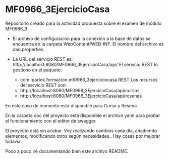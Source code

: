 # MF0966_3EjercicioCasa
Repositorio creado para la actividad propuesta sobre el examen de módulo MF0966_3

- El archivo de configuración para la conexión a la base de datos se encuentra en la carpeta   	WebContent/WEB-INF. El nombre del archivo es dao.properties

- La URL del servicio REST es: http://localhost:8080/MF0966_3EjercicioCasa/api/
  	El servicio REST lo gestiono en el paquete: 
	- com.ipartek.formacion.mf0966_3ejerciciocasa.REST
	Los recursos del servicio REST son:
	- http://localhost:8080/MF0966_3EjercicioCasa/api/cursos
	- http://localhost:8080/MF0966_3EjercicioCasa/api/resenas
	
En este caso de momento está disponible para Curso y Resena

En la carpeta doc del proyecto está disponible el archivo yaml para probar el funcionamiento con el editor de swagger.  

El proyecto está sin acabar. Voy realizando cambios cada día, añadiendo elementos, modificando otros según necesidades.. Hay cosas por mejorar todavía.

Poco a poco iré documentando bien este archivo README.

